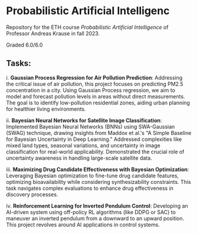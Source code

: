 # Probabilistic Artificial Intelligenc

Repository for the ETH course _Probabilistic Artificial Intelligence_ of Professor Andreas Krause in fall 2023. 

Graded 6.0/6.0

## Tasks:
i. __Gaussian Process Regression for Air Pollution Prediction__: Addressing the critical issue of air pollution, this project focuses on predicting PM2.5 concentration in a city. Using Gaussian Process regression, we aim to model and forecast pollution levels in areas without direct measurements. The goal is to identify low-pollution residential zones, aiding urban planning for healthier living environments.

ii. __Bayesian Neural Networks for Satellite Image Classification__: Implemented Bayesian Neural Networks (BNNs) using SWA-Gaussian (SWAG) technique, drawing insights from Maddox et al.'s "A Simple Baseline for Bayesian Uncertainty in Deep Learning." Addressed complexities like mixed land types, seasonal variations, and uncertainty in image classification for real-world applicability. Demonstrated the crucial role of uncertainty awareness in handling large-scale satellite data.

iii. __Maximizing Drug Candidate Effectiveness with Bayesian Optimization__: Leveraging Bayesian optimization to fine-tune drug candidate features, optimizing bioavailability while considering synthesizability constraints. This task navigates complex evaluations to enhance drug effectiveness in discovery processes.

iv. __Reinforcement Learning for Inverted Pendulum Control__: Developing an AI-driven system using off-policy RL algorithms (like DDPG or SAC) to maneuver an inverted pendulum from a downward to an upward position. This project revolves around AI applications in control systems.
